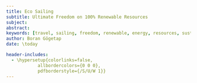 ```yaml
---
title: Eco Sailing
subtitle: Ultimate Freedom on 100% Renewable Resources
subject:
abstract: 
keywords: [travel, sailing, freedom, renewable, energy, resources, sustainability, eco, ecology, environment]
author: Boran Gögetap
date: \today

header-includes:
  - \hypersetup{colorlinks=false,
            allbordercolors={0 0 0},
            pdfborderstyle={/S/U/W 1}}
---
```


<!-- book metadata - keep this as first manuscript file !          -->
<!-- NOTE that an empty subtitle definition breaks custom.tex      -->
<!-- see also https://pandoc.org/demo/example33/6.2-variables.html -->
